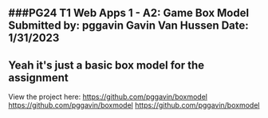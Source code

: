 ###**PG24 T1 Web Apps 1 - A2: Game Box Model**
Submitted by: pggavin Gavin Van Hussen
Date: 1/31/2023
----------
Yeah it's just a basic box model for the assignment
----------
View the project here:
https://github.com/pggavin/boxmodel
https://github.com/pggavin/boxmodel
https://github.com/pggavin/boxmodel
